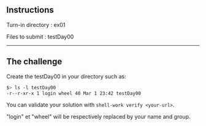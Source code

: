 ## Instructions

Turn-in directory : ex01

Files to submit : testDay00

---
## The challenge

Create the testDay00 in your directory such as:

```bash
$> ls -l testDay00
-r--r-xr-x 1 login wheel 40 Mar 1 23:42 testDay00
```
You can validate your solution with `shell-work verify <your-url>`.

"login" et "wheel" will be respectively replaced by your name and group.
